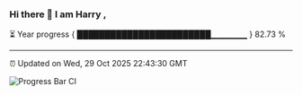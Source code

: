 ### Hi there 👋 I am Harry , 

⏳ Year progress { ████████████████████████▁▁▁▁▁▁ } 82.73 %

---

⏰ Updated on Wed, 29 Oct 2025 22:43:30 GMT

![Progress Bar CI](https://github.com/duykhang68/duykhang68/workflows/Progress%20Bar%20CI/badge.svg)
